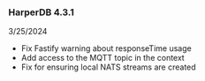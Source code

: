 ### HarperDB 4.3.1

3/25/2024

- Fix Fastify warning about responseTime usage
- Add access to the MQTT topic in the context
- Fix for ensuring local NATS streams are created
